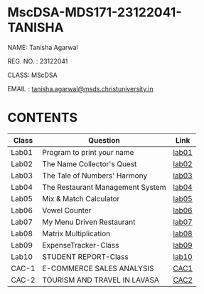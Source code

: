 # MscDSA-MDS171-23122041-TANISHA

NAME: Tanisha Agarwal

REG. NO. : 23122041

CLASS: MScDSA

EMAIL : tanisha.agarwal@msds.christuniversity.in

# CONTENTS

|Class|Question|Link|
|-----|--------------------------------|--------------|
|Lab01|Program to print your name|[lab01](https://github.com/tanishaagarwal195/MscDSA-MDS171-23122041-TANISHA/blob/main/LABS/lab01.ipynb)|
|Lab02|The Name Collector's Quest|[lab02](https://github.com/tanishaagarwal195/MscDSA-MDS171-23122041-TANISHA/blob/main/LABS/lab02.ipynb)|
|Lab03|The Tale of Numbers' Harmony|[lab03](https://github.com/tanishaagarwal195/MscDSA-MDS171-23122041-TANISHA/blob/main/LABS/lab03.ipynb)
|Lab04|The Restaurant Management System|[lab04](https://github.com/tanishaagarwal195/MscDSA-MDS171-23122041-TANISHA/blob/main/LABS/lab04.ipynb)
|Lab05|Mix & Match Calculator|[lab05](https://github.com/tanishaagarwal195/MscDSA-MDS171-23122041-TANISHA/blob/main/LABS/lab05.ipynb)
|Lab06|Vowel Counter|[lab06](https://github.com/tanishaagarwal195/MscDSA-MDS171-23122041-TANISHA/blob/main/LABS/lab06.ipynb)
|Lab07|My Menu Driven Restaurant|[lab07](https://github.com/tanishaagarwal195/MscDSA-MDS171-23122041-TANISHA/blob/main/LABS/lab07.ipynb)
|Lab08|Matrix Multiplication|[lab08](https://github.com/tanishaagarwal195/MscDSA-MDS171-23122041-TANISHA/blob/main/LABS/lab08.ipynb)
|Lab09|ExpenseTracker-Class|[lab09](https://github.com/tanishaagarwal195/MscDSA-MDS171-23122041-TANISHA/blob/main/LABS/lab09.ipynb)
|Lab10|STUDENT REPORT-Class|[lab10](https://github.com/tanishaagarwal195/MscDSA-MDS171-23122041-TANISHA/blob/main/LABS/lab10.ipynb)
|CAC-1|E-COMMERCE SALES ANALYSIS|[CAC1](https://github.com/tanishaagarwal195/MscDSA-MDS171-23122041-TANISHA/tree/main/CAC-1)
|CAC-2|TOURISM AND TRAVEL IN LAVASA|[CAC2](https://github.com/tanishaagarwal195/MscDSA-MDS171-23122041-TANISHA/tree/main/CAC-2)
